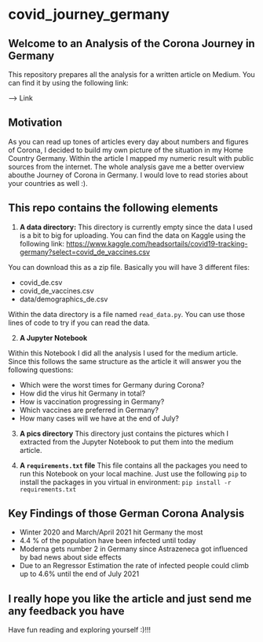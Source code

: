 # covid_journey_germany

## Welcome to an Analysis of the Corona Journey in Germany

This repository prepares all the analysis for a written article on Medium. You can find it by using the following link:

--> Link

## Motivation
As you can read up tones of articles every day about numbers and figures of Corona, I decided to build my own picture of the situation in my Home Country Germany. Within the article I mapped my numeric result with public sources from the internet. The whole analysis gave me a better overview abouthe Journey of Corona in Germany. I would love to read stories about your countries as well :).  

## This repo contains the following elements

1. **A data directory:**
This directory is currently empty since the data I used is a bit to big for uploading. 
You can find the data on Kaggle using the following link: 
https://www.kaggle.com/headsortails/covid19-tracking-germany?select=covid_de_vaccines.csv

You can download this as a zip file. Basically you will have 3 different files:
  - covid_de.csv
  - covid_de_vaccines.csv
  - data/demographics_de.csv

Within the data directory is a file named `read_data.py`. You can use those lines of code to try if you can read the data.

2. **A Jupyter Notebook**

Within this Notebook I did all the analysis I used for the medium article. Since this follows the same structure as the article it will answer you the following questions:
  - Which were the worst times for Germany during Corona?
  - How did the virus hit Germany in total?
  - How is vaccination progressing in Germany?
  - Which vaccines are preferred in Germany?
  - How many cases will we have at the end of July?


3. **A pics directory**
This directory just contains the pictures which I extracted from the Jupyter Notebook to put them into the medium article.

4. **A `requirements.txt` file**
This file contains all the packages you need to run this Notebook on your local machine.
Just use the following `pip` to install the packages in you virtual in environment: `pip install -r requirements.txt`

## Key Findings of those German Corona Analysis
- Winter 2020 and March/April 2021 hit Germany the most
- 4.4 % of the population have been infected until today
- Moderna gets number 2 in Germany since Astrazeneca got influenced by bad news about side effects
- Due to an Regressor Estimation the rate of infected people could climb up to 4.6% until the end of July 2021

## I really hope you like the article and just send me any feedback you have
Have fun reading and exploring yourself :)!!!

